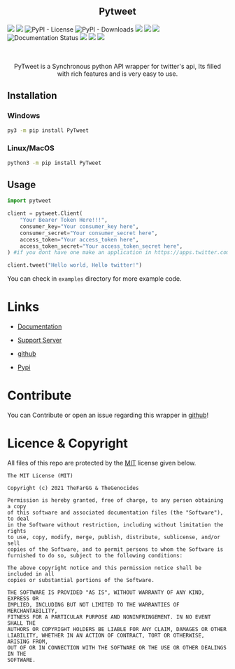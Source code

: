 <h2 align="center">Pytweet</h2>
<div>
<img src="https://img.shields.io/pypi/v/PyTweet?logo=pypi&style=plastic">  

<img src="https://img.shields.io/badge/code%20style-black-000000.svg">  

<img alt="PyPI - License" src="https://img.shields.io/pypi/l/PyTweet">


<img alt="PyPI - Downloads" src="https://img.shields.io/pypi/dm/PyTweet">


<img src="https://img.shields.io/github/commit-activity/m/PyTweet/PyTweet?color=turquoise&logo=github&logoColor=black">


<img src="https://img.shields.io/github/issues-pr/PyTweet/PyTweet?color=yellow&label=Pull%20Requests&logo=github&logoColor=black">


<img src="https://img.shields.io/discord/858312394236624957?color=blue&label=PyTweet&logo=discord">


<img src='https://readthedocs.org/projects/py-tweet/badge/?version=latest' alt='Documentation Status' />


<img src="https://img.shields.io/endpoint?url=https%3A%2F%2Ftwbadges.glitch.me%2Fbadges%2Fstandard">


<img src="https://img.shields.io/endpoint?url=https%3A%2F%2Ftwbadges.glitch.me%2Fbadges%2Fpremium">


<img src="https://img.shields.io/endpoint?url=https%3A%2F%2Ftwbadges.glitch.me%2Fbadges%2Fv2">

</div>
<br>
<br>
<p align="center">PyTweet is a Synchronous python API wrapper for twitter's api, Its filled with rich features and is very easy to use.</p>

## Installation

### Windows

```bash
py3 -m pip install PyTweet
```

### Linux/MacOS

```bash
python3 -m pip install PyTweet
```

## Usage

```py
import pytweet

client = pytweet.Client(
    "Your Bearer Token Here!!!", 
    consumer_key="Your consumer_key here", 
    consumer_secret="Your consumer_secret here", 
    access_token="Your access_token here", 
    access_token_secret="Your access_token_secret here",
) #if you dont have one make an application in https://apps.twitter.com

client.tweet("Hello world, Hello twitter!")
```

You can check in `examples` directory for more example code.

# Links

- [Documentation](https://py-tweet.readthedocs.io/en/latest/)

- [Support Server](https://discord.gg/XHBhg6A4jJ)

- [github](https://github.com/PyTweet/PyTweet)

- [Pypi](https://pypi.org/project/PyTweet)

# Contribute

You can Contribute or open an issue regarding this wrapper in [github](https://github.com/PyTweet/PyTweet)!

# Licence & Copyright

All files of this repo are protected by the [MIT](https://opensource.org/licenses/MIT) license given below.

```
The MIT License (MIT)

Copyright (c) 2021 TheFarGG & TheGenocides

Permission is hereby granted, free of charge, to any person obtaining a copy
of this software and associated documentation files (the "Software"), to deal
in the Software without restriction, including without limitation the rights
to use, copy, modify, merge, publish, distribute, sublicense, and/or sell
copies of the Software, and to permit persons to whom the Software is
furnished to do so, subject to the following conditions:

The above copyright notice and this permission notice shall be included in all
copies or substantial portions of the Software.

THE SOFTWARE IS PROVIDED "AS IS", WITHOUT WARRANTY OF ANY KIND, EXPRESS OR
IMPLIED, INCLUDING BUT NOT LIMITED TO THE WARRANTIES OF MERCHANTABILITY,
FITNESS FOR A PARTICULAR PURPOSE AND NONINFRINGEMENT. IN NO EVENT SHALL THE
AUTHORS OR COPYRIGHT HOLDERS BE LIABLE FOR ANY CLAIM, DAMAGES OR OTHER
LIABILITY, WHETHER IN AN ACTION OF CONTRACT, TORT OR OTHERWISE, ARISING FROM,
OUT OF OR IN CONNECTION WITH THE SOFTWARE OR THE USE OR OTHER DEALINGS IN THE
SOFTWARE.
```
